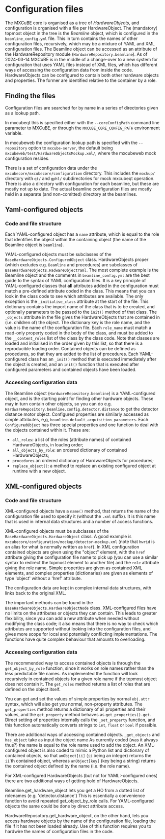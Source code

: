 # Configuration files

The MXCuBE core is organised as a tree of *HardwareObjects*,
and configuration is organised with a file per HardwareObject.
The (mandatory) topmost object in the tree is the *Beamline* object,
which is configured in the `beamline_config.yml` file.
This in turn contains the names of other configuration files,
recursively, which may be a mixture of YAML and XML configuration files.
The Beamline object can be accessed as an attribute of the HardwareRepository module
(`HardwareRepository.beamline`).
As of 2024-03-14 MXCuBE is in the middle of a change-over to a new system for configuration
that uses YAML files instead of XML files,
which has different ways of accessing the configuration data from inside the code.
HardwareObjects can be configured to contain both other hardware objects and properties.
The former are identified relative to the container by a role.

## Finding the files
Configuration files are searched for by name in a series of directories given as a lookup path.

In mxcubeqt this is specified either with the `--coreConfigPath` command line parameter to MXCuBE,
or through the `MXCUBE_CORE_CONFIG_PATH` environment variable.

In mxcubeweb the configuration lookup path is specified with the `--repository` option to `mxcube-server`,
the default being `mxcubeweb/test/HardwareObjectsMockup.xml/`,
where the mxcubeweb mock configuration resides.

There is a set of configuration data under the `mxcubecore/mxcubecore/configuration` directory.
This includes the `mockup/` directory
with `qt/` and `gphl/` subdirectories for mock mxcubeqt operation.
There is also a directory with configuration for each beamline,
but these are mostly not up to date.
The actual beamline configuration files are mostly held in a separate (and non-comitted) directory at the beamlines.

## Yaml-configured objects
### Code and file structure
Each YAML-configured object has a `name` attribute,
which is equal to the role that identifies the object within the containing object
(the name of the Beamline object is `beamline`).

YAML-configured objects must be subclasses of the `BaseHardwareObjects.ConfiguredObject` class.
HardwareObjects proper (which excludes e.g. `Beamline` and procedures)
are subclasses of `BaseHardwareObjects.HadwareObjectYaml`.
The most complete example is the Beamline object and the comments in `beamline_config.yml`
are the best guide to the syntax of YAML configuration files.
It is a key principle of YAML-configured classes that **all** attributes
added in the configuration must match a pre-defined attribute coded in the class.
This means that you can look in the class code to see which attributes are available.
The only exception is the `_initialise_class` attribute at the start of the file.
This dictionary contains the import name of the class that is to be created,
and optionally parameters to be passed to the `init()` method of that class.
The `_objects` attribute in the file gives the HardwareObjects that are contained in
(i.e. children of) the object.
The dictionary key is the role name, and the value is the name of the configuration file.
Each `role_name` must match a read-only property coded in the body of the class,
and must be added to the `__content_roles` list of the class by the class code.
Note that classes are loaded and initialised in the order given by this list,
so that there is a reproducible loading order.
Contained objects can be defined as procedures, so that they are added to the list of procedures.
Each YAML-configured class has an `_init()` method that is executed immediately after the object is created,
and an `init()` function that is executed after configured parameters and contained objects have been loaded.

### Accessing configuration data
The Beamline object (`HardwareRepository.beamline`) is a YAML-configured object,
and is the starting point for finding other hardware objects.
These may in turn contain other objects, so you can do e.g.
`HardwareRepository.beamline.config.detector.distance` to get the detector distance motor object.
Configured properties are similarly accessed as simple attributes, e,g, `beamline.default_acquisition_parameters`.
Each `ConfiguredObject` has three special properties and one function to deal with the objects contained within it.
These are:

- `all_roles`: a list of the roles (attribute names) of contained HardwareObjects, in loading order;
- `all_objects_by_role`: an ordered dictionary of contained HardwareObjects;
- `procedures` an ordered dictionary of HardwareObjects for procedures;
- `replace_object()`: a method to replace an existing configured object at runtime with a new object.

## XML-configured objects
### Code and file structure
XML-configured objects have a `name()` method,
that returns the name of the configuration file used to specify it (without the `.xml` suffix).
It is this name that is used in internal data structures and a number of access functions.

XML-configured objects must be subclasses of the `BaseHardwareObjects.HardwareObject` class.
A good example is `mxcubecore/configuration/mockup/detector-mockup.xml`
(note that `hwrid` is an alias for what is normally written as `href`).
In XML configuration contained objects are given using the "object" element,
with the `href` attribute giving the configuration file name to pick up
(you can use a similar syntax to redirect the topmost element to another file)
and the `role` attribute giving the role name.
Simple properties are given as contained XML elements,
and complex properties (dictionaries) are given as elements of type 'object' without a 'href' attribute.


The configuration data are kept in complex internal data structures,
with links back to the original XML.

The important methods can be found in the `BaseHardwareObjects,HardwareObjectNode` class.
XML-configured files have no limits on the attributes or objects they can contain.
This leads to greater flexibility, since you can add a new attribute when needed without modifying the class code;
it also means that there is no way to check which attributes are supported without looking into the configuration files,
and gives more scope for local and potentially conflicting implementations.
The functions have quite complex behaviour that amounts to overloading.

### Accessing configuration data

The recommended way to access contained objects is through the `get_object_by_role` function,
since it works on role names rather than the less predictable file names.
As implemented the function will look recursively in contained objects for a given role name
if the topmost object does not contain it.
The `get_roles` method returns a list of roles that are defined on the object itself.

You can get and set the values of simple properties by normal `obj.attr` syntax,
which will also get you normal, non-property attributes.
The `get_properties` method returns a dictionary of all properties and their values,
and the `get_property` method behaves as `get_properties().get`.
Direct setting of properties internally calls the `_set_property` function,
and this function automatically converts strings to `int`, `float` or `bool` if possible.

There are additional ways of accessing contained objects.
`_get_objects` and `has_object` take as input the object name
As currently coded (was it always thus?) the name is equal to the role name used to add the object.
An XML-configured object is also coded to mimic a Python list and dictionary of contained objects,
so that `anObject[ii]`
(`ii` being an integer) returns the `ii`'th contained object,
whereas `anObject[key]` (key being a string) returns the contained object defined by the name (i.e. the role name).

For XML-configured HardwareObjects (but not for YAML:-configured ones)
there are two additional ways of getting hold of HardwareObjects.

Beamline.get_hardware_object lets you get a HO from a dotted list of rolenames (e.g. 'detector.distance')
This is essentially a convenience function to avoid repeated get_object_by_role calls.
For YAML-configured objects the same could be done by direct attribute access.

HardwareReposotory.get_hardware_object, on the other hand,
lets you access hardware objects by the name of the configuration file,
loading the file if it has not been loaded already.
Use of this function requires you to hardwire the names of configuration files in the code.
